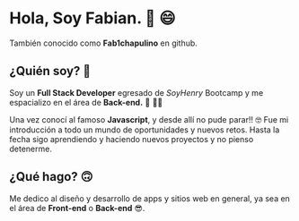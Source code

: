 # Hola, Soy Fabian. 👋 😄
También conocido como **Fab1chapulino** en github.

## ¿Quién soy? 🤔
 Soy un **Full Stack Developer** egresado de _SoyHenry_ Bootcamp y me espacializo en el área de **Back-end.** 💪 👨‍💻
 
 Una vez conocí al famoso **Javascript**, y desde allí no pude parar!! 🤓
 Fue mi introducción a todo un mundo de oportunidades y nuevos retos. Hasta la fecha sigo aprendiendo y haciendo nuevos proyectos y no pienso detenerme.
## ¿Qué hago? 🙃
Me dedico al diseño y desarrollo de apps y sitios web en general, ya sea en el área de **Front-end** o **Back-end** 😎. 

















<!--
**Fab1chapulino/Fab1chapulino** is a ✨ _special_ ✨ repository because its `README.md` (this file) appears on your GitHub profile.

Here are some ideas to get you started:

- 🔭 I’m currently working on ...
- 🌱 I’m currently learning ...
- 👯 I’m looking to collaborate on ...
- 🤔 I’m looking for help with ...
- 💬 Ask me about ...
- 📫 How to reach me: ...
- 😄 Pronouns: ...
- ⚡ Fun fact: ...
-->
